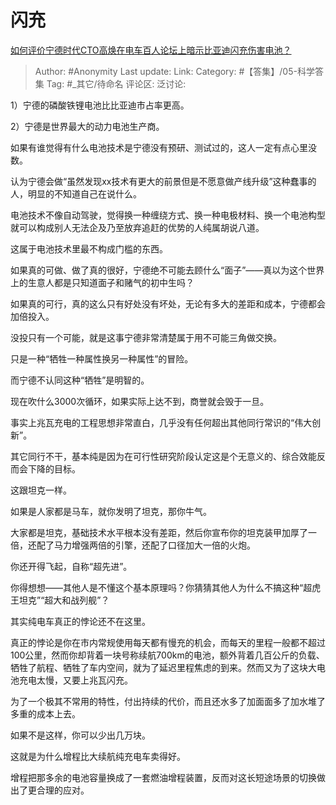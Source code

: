 # 闪充
[如何评价宁德时代CTO高焕在电车百人论坛上暗示比亚迪闪充伤害电池？](https://www.zhihu.com/question/1889443568944404241/answer/1891275848998438303)

> Author: #Anonymity
> Last update: 
> Link:
> Category: #【答集】/05-科学答集 
> Tag: #_其它/待命名 
> 评论区:
> 泛讨论:

1）宁德的磷酸铁锂电池比比亚迪市占率更高。

2）宁德是世界最大的动力电池生产商。

如果有谁觉得有什么电池技术是宁德没有预研、测试过的，这人一定有点心里没数。

认为宁德会做“虽然发现xx技术有更大的前景但是不愿意做产线升级”这种蠢事的人，明显的不知道自己在说什么。

电池技术不像自动驾驶，觉得换一种缠绕方式、换一种电极材料、换一个电池构型就可以构成别人无法企及乃至放弃追赶的优势的人纯属胡说八道。

这属于电池技术里最不构成门槛的东西。

如果真的可做、做了真的很好，宁德绝不可能去顾什么“面子”——真以为这个世界上的生意人都是只知道面子和赌气的初中生吗？

如果真的可行，真的这么只有好处没有坏处，无论有多大的差距和成本，宁德都会加倍投入。

没投只有一个可能，就是这事宁德非常清楚属于用不可能三角做交换。

只是一种“牺牲一种属性换另一种属性”的冒险。

而宁德不认同这种“牺牲”是明智的。

现在吹什么3000次循环，如果实际上达不到，商誉就会毁于一旦。

事实上兆瓦充电的工程思想非常直白，几乎没有任何超出其他同行常识的“伟大创新”。

其它同行不干，基本纯是因为在可行性研究阶段认定这是个无意义的、综合效能反而会下降的目标。

这跟坦克一样。

如果是人家都是马车，就你发明了坦克，那你牛气。

大家都是坦克，基础技术水平根本没有差距，然后你宣布你的坦克装甲加厚了一倍，还配了马力增强两倍的引擎，还配了口径加大一倍的火炮。

你还开得飞起，自称“超先进”。

你得想想——其他人是不懂这个基本原理吗？你猜猜其他人为什么不搞这种“超虎王坦克”“超大和战列舰”？

其实纯电车真正的悖论还不在这里。

真正的悖论是你在市内常规使用每天都有慢充的机会，而每天的里程一般都不超过100公里，然而你却背着一块号称续航700km的电池，额外背着几百公斤的负载、牺牲了航程、牺牲了车内空间，就为了延迟里程焦虑的到来。然而又为了这块大电池充电太慢，又要上兆瓦闪充。

为了一个极其不常用的特性，付出持续的代价，而且还水多了加面面多了加水堆了多重的成本上去。

如果不是这样，你可以少出几万块。

这就是为什么增程比大续航纯充电车卖得好。

增程把那多余的电池容量换成了一套燃油增程装置，反而对这长短途场景的切换做出了更合理的应对。
